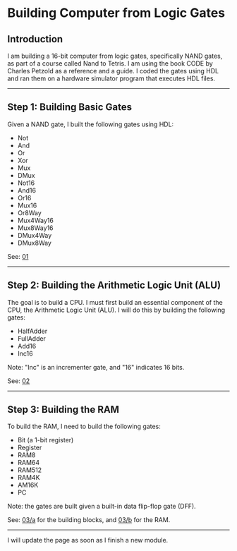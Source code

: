 # Building Computer from Logic Gates

## Introduction
I am building a 16-bit computer from logic gates, specifically NAND gates, as part of a course called Nand to Tetris. I am using the book CODE by Charles Petzold as a reference and a guide. I coded the gates using HDL and ran them on a hardware simulator program that executes HDL files.

---

## Step 1: Building Basic Gates
Given a NAND gate, I built the following gates using HDL:
- Not
- And
- Or
- Xor
- Mux
- DMux
- Not16
- And16
- Or16
- Mux16
- Or8Way
- Mux4Way16
- Mux8Way16
- DMux4Way
- DMux8Way

See: [01](01)

---

## Step 2: Building the Arithmetic Logic Unit (ALU)
The goal is to build a CPU. I must first build an essential component of the CPU, the Arithmetic Logic Unit (ALU). I will do this by building the following gates:
- HalfAdder
- FullAdder
- Add16
- Inc16

Note: "Inc" is an incrementer gate, and "16" indicates 16 bits.

See: [02](02)

---

## Step 3: Building the RAM
To build the RAM, I need to build the following gates:
- Bit (a 1-bit register)
- Register
- RAM8
- RAM64
- RAM512
- RAM4K
- AM16K
- PC

Note: the gates are built given a built-in data flip-flop gate (DFF).

See: [03/a](03/a) for the building blocks, and [03/b](03/b) for the RAM.

---

I will update the page as soon as I finish a new module.


